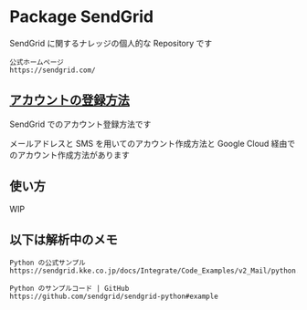 # Package SendGrid

SendGrid に関するナレッジの個人的な Repository です

```
公式ホームページ
https://sendgrid.com/
```

## [アカウントの登録方法](./register-account/)

SendGrid でのアカウント登録方法です

メールアドレスと SMS を用いてのアカウント作成方法と Google Cloud 経由でのアカウント作成方法があります


## 使い方

WIP

## 以下は解析中のメモ

```
Python の公式サンプル
https://sendgrid.kke.co.jp/docs/Integrate/Code_Examples/v2_Mail/python.html
```

```
Python のサンプルコード | GitHub
https://github.com/sendgrid/sendgrid-python#example
```